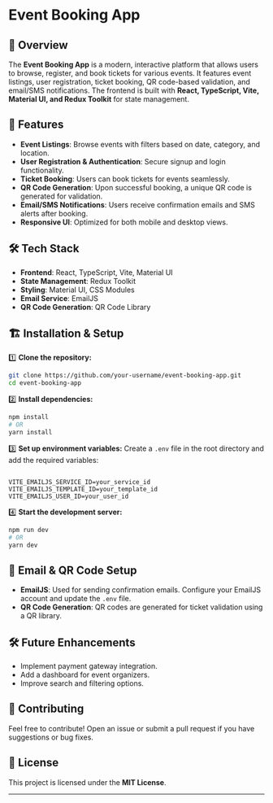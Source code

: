 # Event Booking App

## 📌 Overview

The **Event Booking App** is a modern, interactive platform that allows users to browse, register, and book tickets for various events. It features event listings, user registration, ticket booking, QR code-based validation, and email/SMS notifications. The frontend is built with **React, TypeScript, Vite, Material UI, and Redux Toolkit** for state management.

## 🚀 Features

- **Event Listings**: Browse events with filters based on date, category, and location.
- **User Registration & Authentication**: Secure signup and login functionality.
- **Ticket Booking**: Users can book tickets for events seamlessly.
- **QR Code Generation**: Upon successful booking, a unique QR code is generated for validation.
- **Email/SMS Notifications**: Users receive confirmation emails and SMS alerts after booking.
- **Responsive UI**: Optimized for both mobile and desktop views.

## 🛠️ Tech Stack

- **Frontend**: React, TypeScript, Vite, Material UI
- **State Management**: Redux Toolkit
- **Styling**: Material UI, CSS Modules
- **Email Service**: EmailJS
- **QR Code Generation**: QR Code Library

## 🏗️ Installation & Setup

1️⃣ **Clone the repository:**

```sh
git clone https://github.com/your-username/event-booking-app.git
cd event-booking-app
```

2️⃣ **Install dependencies:**

```sh
npm install
# OR
yarn install
```

3️⃣ **Set up environment variables:**
Create a `.env` file in the root directory and add the required variables:

```env

VITE_EMAILJS_SERVICE_ID=your_service_id
VITE_EMAILJS_TEMPLATE_ID=your_template_id
VITE_EMAILJS_USER_ID=your_user_id
```

4️⃣ **Start the development server:**

```sh
npm run dev
# OR
yarn dev
```

## 📧 Email & QR Code Setup

- **EmailJS**: Used for sending confirmation emails. Configure your EmailJS account and update the `.env` file.
- **QR Code Generation**: QR codes are generated for ticket validation using a QR library.

## 🛠️ Future Enhancements

- Implement payment gateway integration.
- Add a dashboard for event organizers.
- Improve search and filtering options.

## 🤝 Contributing

Feel free to contribute! Open an issue or submit a pull request if you have suggestions or bug fixes.

## 📜 License

This project is licensed under the **MIT License**.

---
